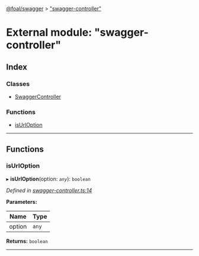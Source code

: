 [@foal/swagger](../README.md) > ["swagger-controller"](../modules/_swagger_controller_.md)

# External module: "swagger-controller"

## Index

### Classes

* [SwaggerController](../classes/_swagger_controller_.swaggercontroller.md)

### Functions

* [isUrlOption](_swagger_controller_.md#isurloption)

---

## Functions

<a id="isurloption"></a>

###  isUrlOption

▸ **isUrlOption**(option: *`any`*): `boolean`

*Defined in [swagger-controller.ts:14](https://github.com/FoalTS/foal/blob/538afb23/packages/swagger/src/swagger-controller.ts#L14)*

**Parameters:**

| Name | Type |
| ------ | ------ |
| option | `any` |

**Returns:** `boolean`

___

